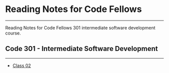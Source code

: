# Reading Notes for Code Fellows
---
Reading Notes for Code Fellows 301 intermediate software development course.

## Code 301 - Intermediate Software Development
---

- [Class 02](https://kellen-linse.github.io/reading-notes/class-02.md)